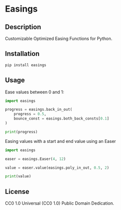 # Easings

## Description

Customizable Optimized Easing Functions for Python.

## Installation

```sh
pip install easings
```

## Usage

Ease values between 0 and 1:

```py
import easings

progress = easings.back_in_out(
    progress = 0.5,
    bounce_const = easings.both_back_consts[0.1]
)

print(progress)
```

Easing values with a start and end value using an Easer

```py
import easings

easer = easings.Easer(4, 12)

value = easer.value(easings.poly_in_out, 0.5, 2)

print(value)
```

## License

CC0 1.0 Universal (CC0 1.0) Public Domain Dedication.
